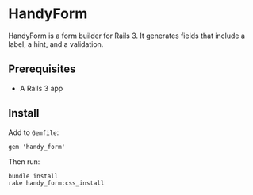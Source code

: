 HandyForm
=========

HandyForm is a form builder for Rails 3. It generates fields that include a label, a hint, and a validation.

Prerequisites
-------------

* A Rails 3 app

Install
-------

Add to <code>Gemfile</code>:

    gem 'handy_form'

Then run:

    bundle install
    rake handy_form:css_install


